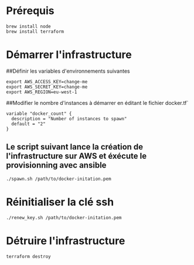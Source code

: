 # Prérequis

```shell
brew install node
brew install terraform
```


# Démarrer l'infrastructure

##Définir les variables d'environnements suivantes

```
export AWS_ACCESS_KEY=change-me
export AWS_SECRET_KEY=change-me
export AWS_REGION=eu-west-1
```
##Modifier le nombre d'instances à démarrer en éditant le fichier docker.tf`

```
variable "docker_count" {
  description = "Number of instances to spawn"
  default = "2"
}
```

## Le script suivant lance la création de l'infrastructure sur AWS et éxécute le provisionning avec ansible

```shell
./spawn.sh /path/to/docker-initation.pem
```

# Réinitialiser la clé ssh

```shell
./renew_key.sh /path/to/docker-initation.pem
```

# Détruire l'infrastructure

```shell
terraform destroy
```

